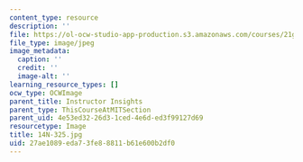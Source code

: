 ```yaml
---
content_type: resource
description: ''
file: https://ol-ocw-studio-app-production.s3.amazonaws.com/courses/21g-503-japanese-iii-fall-2019/27ae1089eda73fe88811b61e600b2df0_14N-325.jpg
file_type: image/jpeg
image_metadata:
  caption: ''
  credit: ''
  image-alt: ''
learning_resource_types: []
ocw_type: OCWImage
parent_title: Instructor Insights
parent_type: ThisCourseAtMITSection
parent_uid: 4e53ed32-26d3-1ced-4e6d-ed3f99127d69
resourcetype: Image
title: 14N-325.jpg
uid: 27ae1089-eda7-3fe8-8811-b61e600b2df0
---
```

